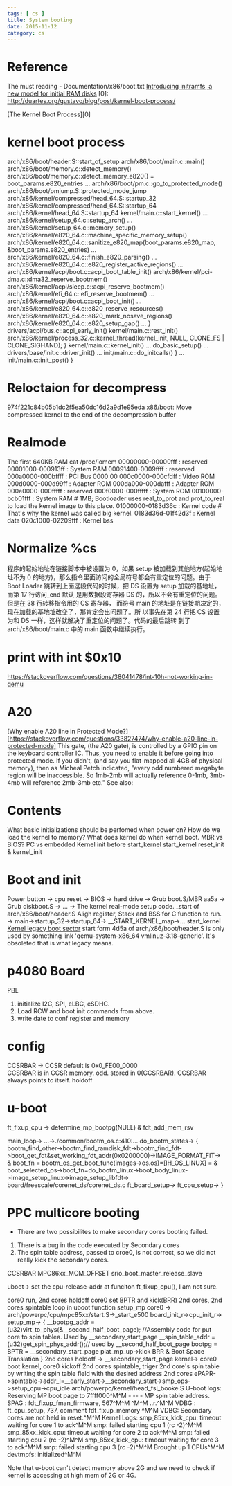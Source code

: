 ```yaml
---
tags: [ cs ] 
title: System booting
date: 2015-11-12
category: cs
---
```



# Reference
The must reading - Documentation/x86/boot.txt
[Introducing initramfs, a new model for initial RAM disks](http://linuxdevices.linuxgizmos.com/introducing-initramfs-a-new-model-for-initial-ram-disks-a/)
[0]: http://duartes.org/gustavo/blog/post/kernel-boot-process/

[The Kernel Boot Process][0]

# kernel boot process
arch/x86/boot/header.S::start_of_setup
arch/x86/boot/main.c::main()
	arch/x86/boot/memory.c::detect_memory()
	arch/x86/boot/memory.c::detect_memory_e820() = boot_params.e820_entries
	...
	arch/x86/boot/pm.c::go_to_protected_mode()
arch/x86/boot/pmjump.S::protected_mode_jump
arch/x86/kernel/compressed/head_64.S::startup_32
arch/x86/kernel/compressed/head_64.S::startup_64
arch/x86/kernel/head_64.S::startup_64
kernel/main.c::start_kernel()
	...
	arch/x86/kernel/setup_64.c::setup_arch()
		...
		arch/x86/kernel/setup_64.c::memory_setup()
		arch/x86/kernel/e820_64.c::machine_specific_memory_setup()
		arch/x86/kernel/e820_64.c::sanitize_e820_map(boot_params.e820_map, &boot_params.e820_entries)
		...
		arch/x86/kernel/e820_64.c::finish_e820_parsing()
		...
		arch/x86/kernel/e820_64.c::e820_register_active_regions()
		...
		arch/x86/kernel/acpi/boot.c::acpi_boot_table_init()
		arch/x86/kernel/pci-dma.c::dma32_reserve_bootmem()
		arch/x86/kernel/acpi/sleep.c::acpi_reserve_bootmem()
		arch/x86/kernel/efi_64.c::efi_reserve_bootmem()
		...
		arch/x86/kernel/acpi/boot.c::acpi_boot_init()
		...
		arch/x86/kernel/e820_64.c::e820_reserve_resources()
		arch/x86/kernel/e820_64.c::e820_mark_nosave_regions()
		arch/x86/kernel/e820_64.c::e820_setup_gap()
		...
	}
	drivers/acpi/bus.c::acpi_early_init()
	kernel/main.c::rest_init()
		arch/x86/kernel/process_32.c::kernel_thread(kernel_init, NULL, CLONE_FS | CLONE_SIGHAND);
} 
kernel/main.c::kernel_init()
 ...
 do_basic_setup()
  ...
  drivers/base/init.c::driver_init()
  ...
  init/main.c::do_initcalls()
 }
 ...
 init/main.c::init_post()
}
# Reloctaion for decompress
974f221c84b05b1dc2f5ea50dc16d2a9d1e95eda
x86/boot: Move compressed kernel to the end of the decompression buffer

# Realmode
The first 640KB RAM 
cat /proc/iomem 
00000000-00000fff : reserved
00001000-000913ff : System RAM
00091400-0009ffff : reserved
000a0000-000bffff : PCI Bus 0000:00
000c0000-000cfdff : Video ROM
000d0000-000d99ff : Adapter ROM
000da000-000dafff : Adapter ROM
000e0000-000fffff : reserved
  000f0000-000fffff : System ROM
00100000-bcb01fff : System RAM   # 1MB; Bootloader uses real_to_prot and prot_to_real to load the kernel image to this place.
  01000000-0183d36c : Kernel code # That's why the kernel was called big kernel.
  0183d36d-01f42d3f : Kernel data
  020c1000-02209fff : Kernel bss

# Normalize %cs
程序的起始地址在链接脚本中被设置为 0，如果 setup 被加载到其他地方(起始地
址不为 0 的地方)，那么指令里面访问的全局符号都会有重定位的问题。由于 Boot Loader
跳转到上面这段代码的时候，把 DS 设置为 setup 加载的基地址，而第 17 行访问_end 默认
是用数据段寄存器 DS 的，所以不会有重定位的问题。但是在 38 行转移指令用的 CS 寄存器，
而符号 main 的地址是在链接期决定的，现在加载的基地址改变了，那肯定会出问题了。所
以事先在第 24 行把 CS 设置为和 DS 一样，这样就解决了重定位的问题了。代码的最后跳转
到了 arch/x86/boot/main.c 中的 main 函数中继续执行。

# print with int $0x10
https://stackoverflow.com/questions/38041478/int-10h-not-working-in-qemu

# A20
[Why enable A20 line in Protected Mode?][https://stackoverflow.com/questions/33827474/why-enable-a20-line-in-protected-mode]
This gate, (the A20 gate), is controlled by a GPIO pin on the keyboard controller IC. Thus, you need to enable it before going into protected mode. If you didn't, (and say you flat-mapped all 4GB of physical memory), then as Micheal Petch indicated, "every odd numbered megabyte region will be inaccessible. So 1mb-2mb will actually reference 0-1mb, 3mb-4mb will reference 2mb-3mb etc." See also:

# Contents
What basic initializations should be perfomed when power on?
How do we load the kernel to memory?
What does kernel do when kernel boot.
MBR vs BIOS?
PC vs embedded
Kernel init 
before start_kernel
start_kernel
reset_init & kernel_init

# Boot and init
Power button -> cpu reset -> BIOS -> hard drive -> Grub boot.S/MBR aa5a -> Grub diskboot.S -> ... -> The kernel real-mode setup code. _start of arch/x86/boot/header.S
Aligh register, Stack and BSS for C function to run. -> main->startup_32->startup_64-> __START_KERNEL_map->... start_kernel
[Kernel legacy boot sector](https://github.com/torvalds/linux/blob/master/Documentation/x86/boot.txt#L130) start form 4d5a of arch/x86/boot/header.S 
is only used by something link 'qemu-system-x86_64 vmlinuz-3.18-generic'. It's obsoleted that is what legacy means.


# p4080 Board
PBL 
1. initialize I2C, SPI, eLBC, eSDHC.
2. Load RCW and boot init commands from above.
3. write date to conf register and memory
# config
CCSRBAR -> CCSR 
default is 0x0_FE00_0000  
CCSRBAR is in CCSR memory. odd. stored in 0(CCSRBAR).
CCSRBAR always points to itself.
holdoff
# u-boot
ft_fixup_cpu -> determine_mp_bootpg(NULL) & fdt_add_mem_rsv

main_loop-> ...->./common/bootm_os.c:410:... do_bootm_states-> 
{
bootm_find_other->bootm_find_ramdisk_fdt->bootm_find_fdt->boot_get_fdt&set_working_fdt_addr(0x0200000)->IMAGE_FORMAT_FIT->
&
boot_fn = bootm_os_get_boot_func(images->os.os)=[IH_OS_LINUX] = 
&
boot_selected_os->boot_fn=do_bootm_linux->boot_body_linux->image_setup_linux->image_setup_libfdt->
board/freescale/corenet_ds/corenet_ds.c ft_board_setup-> ft_cpu_setup->
}

# PPC multicore booting
* There are two possibilites to make secondary cores booting failed.
1. There is a bug in the code executed by Secondary cores
2. The spin table address, passed to croe0, is not correct, so we did not really kick the secondary cores.

CCSRBAR
MPC86xx_MCM_OFFSET
srio_boot_master_release_slave

uboot->
set the cpu-release-addr at funciton ft_fixup_cpu(), I am not sure.

core0 run, 2nd cores holdoff
core0 set BPTR and kick(BRR) 2nd cores, 2nd cores spintable loop in uboot function setup_mp
core0 -> arch/powerpc/cpu/mpc85xx/start.S->_start_e500
board_init_r->cpu_init_r-> setup_mp-> {
__bootpg_addr = (u32)virt_to_phys(&__second_half_boot_page); //Assembly code for put core to spin tablea. Used by __secondary_start_page
__spin_table_addr = (u32)get_spin_phys_addr();// used by __second_half_boot_page 
bootpg = BPTR = __secondary_start_page
plat_mp_up->kick BRR & Boot Space Translation
}
2nd cores holdoff -> __secondary_start_page
kernel->
core0 boot kernel, core0 kickoff 2nd cores spintable, triger 2nd core's spin table by writing  the spin table field with the desired address
2nd cores ePAPR->spintable->addr_l=__early_start->__secondary_start->smp_ops->setup_cpu->cpu_idle
arch/powerpc/kernel/head_fsl_booke.S
U-boot logs:
Reserving MP boot page to 7ffff000^M^M - --   -   MP spin table
address.
SPAG : fdt_fixup_fman_firmware, 567^M^M
^M^M
..r.^M^M
VDBG : ft_cpu_setup, 737, comment fdt_fixup_memory ^M^M
VDBG: Secondary cores are not held in reset.^M^M
Kernel Logs:
smp_85xx_kick_cpu: timeout waiting for core 1 to ack^M^M
smp: failed starting cpu 1 (rc -2)^M^M
smp_85xx_kick_cpu: timeout waiting for core 2 to ack^M^M
smp: failed starting cpu 2 (rc -2)^M^M
smp_85xx_kick_cpu: timeout waiting for core 3 to ack^M^M
smp: failed starting cpu 3 (rc -2)^M^M
Brought up 1 CPUs^M^M
devtmpfs: initialized^M^M

Note that u-boot can't detect  memory above 2G and we need to check
if kernel is accessing at high mem of 2G or 4G.


